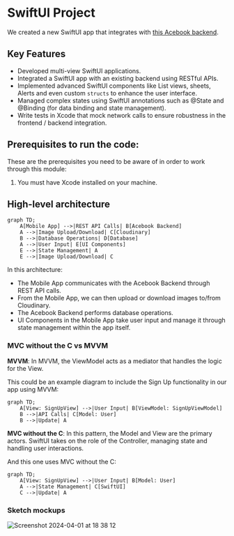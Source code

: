 # SwiftUI Project

We created a new SwiftUI app that integrates with
[this Acebook backend](https://github.com/makersacademy/Mobile-Acebook-backend).


## Key Features 

- Developed multi-view SwiftUI applications.
- Integrated a SwiftUI app with an existing backend using RESTful APIs.
- Implemented advanced SwiftUI components like List views, sheets, Alerts and even
  custom `structs` to enhance the user interface.
- Managed complex states using SwiftUI annotations such as @State and @Binding
  (for data binding and state management).
- Write tests in Xcode that mock network calls to ensure robustness in the
  frontend / backend integration.

## Prerequisites to run the code:

These are the prerequisites you need to be aware of in order to work through
this module:

1. You must have Xcode installed on your machine.

## High-level architecture

```mermaid
graph TD;
    A[Mobile App] -->|REST API Calls| B[Acebook Backend]
    A -->|Image Upload/Download| C[Cloudinary]
    B -->|Database Operations| D[Database]
    A -->|User Input| E[UI Components]
    E -->|State Management| A
    E -->|Image Upload/Download| C
```

In this architecture:
- The Mobile App communicates with the Acebook Backend through REST API calls.
- From the Mobile App, we can then upload or download images to/from Cloudinary.
- The Acebook Backend performs database operations.
- UI Components in the Mobile App take user input and manage it through state
  management within the app itself.

### MVC without the C vs MVVM

**MVVM**: In MVVM, the ViewModel acts as a mediator that handles the logic for
   the View.

This could be an example diagram to include the Sign Up functionality in our app
using MVVM:

```mermaid
graph TD;
    A[View: SignUpView] -->|User Input| B[ViewModel: SignUpViewModel]
    B -->|API Calls| C[Model: User]
    B -->|Update| A
```

**MVC without the C**: In this pattern, the Model and View are the primary
   actors. SwiftUI takes on the role of the Controller, managing state and
   handling user interactions.

And this one uses MVC without the C:

```mermaid
graph TD;
    A[View: SignUpView] -->|User Input| B[Model: User]
    A -->|State Management| C[SwiftUI]
    C -->|Update| A
```

### Sketch mockups
![Screenshot 2024-04-01 at 18 38 12](https://github.com/KatieAnthon/AceBookMobile/assets/94082001/f7f52be2-58d3-4483-b9df-f392d60726de)


